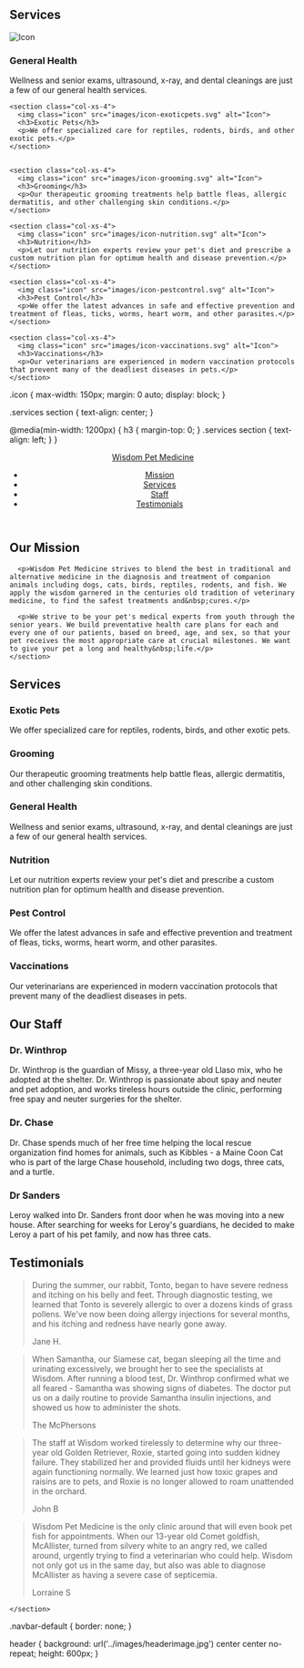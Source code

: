 <!DOCTYPE html>
<html lang="en">
<head>
  <meta charset="UTF-8">
  <meta http-equiv="X-UA-Compatible" content="IE=edge">
  <meta name="viewport" content="width=device-width, initial-scale=1">
  <link rel="stylesheet" href="css/bootstrap.min.css">
  <link rel="stylesheet" href="css/styles.css">
  <title>Bootstrap</title>
</head>
<body>

<div class="services container">
  <h2>Services</h2>
  <div class="row">
    <section class="col-xs-4">
      <img class="icon" src="images/icon-health.svg" alt="Icon">
      <h3>General Health</h3>
      <p>Wellness and senior exams, ultrasound, x-ray, and dental cleanings are just a few of our general health services.</p>
    </section>

    <section class="col-xs-4">
      <img class="icon" src="images/icon-exoticpets.svg" alt="Icon">
      <h3>Exotic Pets</h3>
      <p>We offer specialized care for reptiles, rodents, birds, and other exotic pets.</p>
    </section>


    <section class="col-xs-4">
      <img class="icon" src="images/icon-grooming.svg" alt="Icon">
      <h3>Grooming</h3>
      <p>Our therapeutic grooming treatments help battle fleas, allergic dermatitis, and other challenging skin conditions.</p>
    </section>

    <section class="col-xs-4">
      <img class="icon" src="images/icon-nutrition.svg" alt="Icon">
      <h3>Nutrition</h3>
      <p>Let our nutrition experts review your pet's diet and prescribe a custom nutrition plan for optimum health and disease prevention.</p>
    </section>

    <section class="col-xs-4">
      <img class="icon" src="images/icon-pestcontrol.svg" alt="Icon">
      <h3>Pest Control</h3>
      <p>We offer the latest advances in safe and effective prevention and treatment of fleas, ticks, worms, heart worm, and other parasites.</p>
    </section>

    <section class="col-xs-4">
      <img class="icon" src="images/icon-vaccinations.svg" alt="Icon">
      <h3>Vaccinations</h3>
      <p>Our veterinarians are experienced in modern vaccination protocols that prevent many of the deadliest diseases in pets.</p>
    </section>   
  </div><!-- row -->   
</div><!-- content container -->


<script src="js/jquery-2.1.4.min.js"></script>
<script src="js/bootstrap.min.js"></script>
<script src="js/script.js"></script>
</body>
</html>





.icon {
  max-width: 150px;
  margin: 0 auto;
  display: block;
}

.services section {
  text-align: center;
}

@media(min-width: 1200px) {
  h3 {
    margin-top: 0;
  }
  .services section {
    text-align: left;
  }
}






<!DOCTYPE html>
<html lang="en">
<head>
  <meta charset="UTF-8">
  <meta http-equiv="X-UA-Compatible" content="IE=edge">
  <meta name="viewport" content="width=device-width, initial-scale=1">
  <link rel="stylesheet" href="css/bootstrap.min.css">
  <link rel="stylesheet" href="css/styles.css">
  <title>Bootstrap</title>
</head>
<body >

<header>
  <nav class="navbar navbar-default" role="navigation">
    <div class="container">
      <div class="navbar-header">
        <a class="navbar-brand" href="#">Wisdom <span class="subhead">Pet Medicine</span></a>
        </div>
        <ul class="nav navbar-nav navbar-right">
          <li><a href="#mission">Mission</a></li>
          <li><a href="#services">Services</a></li>
          <li><a href="#staff">Staff</a></li>
          <li><a href="#testimonials">Testimonials</a></li>
        </ul>
    </div><!-- container -->
  </nav>
</header>

<div class="container">
  <div class="row" id="mission">
    <section class="page col-sm-12">
      <h2>Our Mission</h2>      

      <p>Wisdom Pet Medicine strives to blend the best in traditional and alternative medicine in the diagnosis and treatment of companion animals including dogs, cats, birds, reptiles, rodents, and fish. We apply the wisdom garnered in the centuries old tradition of veterinary medicine, to find the safest treatments and&nbsp;cures.</p>

      <p>We strive to be your pet's medical experts from youth through the senior years. We build preventative health care plans for each and every one of our patients, based on breed, age, and sex, so that your pet receives the most appropriate care at crucial milestones. We want to give your pet a long and healthy&nbsp;life.</p>
    </section>
  </div>

  <div class="row" id="services">
    <section class="page col-sm-12">
      <h2>Services</h2>
      <div class="row">
        <section class="col-sm-6">
          <h3>Exotic Pets</h3>
          <p>We offer specialized care for reptiles, rodents, birds, and other exotic pets.</p>
        </section>        
        <section class="col-sm-6">
          <h3>Grooming</h3>
          <p>Our therapeutic grooming treatments help battle fleas, allergic dermatitis, and other challenging skin conditions.</p>
        </section>        
      </div>
      <div class="row">
        <section class="col-sm-6">
          <h3>General Health</h3>
          <p>Wellness and senior exams, ultrasound, x-ray, and dental cleanings are just a few of our general health services.</p>
        </section>        
        <section class="col-sm-6">
          <h3>Nutrition</h3>
          <p>Let our nutrition experts review your pet's diet and prescribe a custom nutrition plan for optimum health and disease prevention.</p>
        </section>        
      </div>
      <div class="row">
        <section class="col-sm-6">
          <h3>Pest Control</h3>
          <p>We offer the latest advances in safe and effective prevention and treatment of fleas, ticks, worms, heart worm, and other parasites.</p>
        </section>        
        <section class="col-sm-6">
          <h3>Vaccinations</h3>
          <p>Our veterinarians are experienced in modern vaccination protocols that prevent many of the deadliest diseases in pets.</p>
        </section>        
      </div>
    </section>
  </div>

  <div class="row">
    <section id="staff" class="page col-sm-12">
      <h2>Our Staff</h2>
      <div class="row">
        <section class="col-sm-4">
          <h3>Dr. Winthrop</h3>
          <p>Dr. Winthrop is the guardian of Missy, a three-year old Llaso mix, who he adopted at the shelter. Dr. Winthrop is passionate about spay and neuter and pet adoption, and works tireless hours outside the clinic, performing free spay and neuter surgeries for the shelter.</p>
        </section>
        <section class="col-sm-4">
          <h3>Dr. Chase</h3>
          <p>Dr. Chase spends much of her free time helping the local rescue organization find homes for animals, such as Kibbles - a Maine Coon Cat who is part of the large Chase household, including two dogs, three cats, and a turtle.</p>
        </section>
        <section class="col-sm-4">
          <h3>Dr Sanders</h3>
          <p>Leroy walked into Dr. Sanders front door when he was moving into a new house. After searching for weeks for Leroy's guardians, he decided to make Leroy a part of his pet family, and now has three cats.</p>
        </section>
      </div>
    </section>
  </div>

  <div class="row">
    <section id="testimonials" class="page col-sm-12">
      <h2>Testimonials</h2>
      <div class="row">
        <section class="col-sm-6">
          <blockquote>
          <p>During the summer, our rabbit, Tonto, began to have severe redness and itching on his belly and feet. Through diagnostic testing, we learned that Tonto is severely allergic to over a dozens kinds of grass pollens. We've now been doing allergy injections for several months, and his itching and redness have nearly gone away.</p>
          <footer>Jane H.</footer>
          </blockquote>
        </section>
        <section class="col-sm-6">
          <blockquote>
            <p>When Samantha, our Siamese cat, began sleeping all the time and urinating excessively, we brought her to see the specialists at Wisdom. After running a blood test, Dr. Winthrop confirmed what we all feared - Samantha was showing signs of diabetes. The doctor put us on a daily routine to provide Samantha insulin injections, and showed us how to administer the shots.</p>
            <footer>The McPhersons</footer>
          </blockquote>
        </section>
      </div>
      <div class="row">
        <section class="col-sm-6">
          <blockquote>
            <p>The staff at Wisdom worked tirelessly to determine why our three-year old Golden Retriever, Roxie, started going into sudden kidney failure. They stabilized her and provided fluids until her kidneys were again functioning normally. We learned just how toxic grapes and raisins are to pets, and Roxie is no longer allowed to roam unattended in the orchard.</p>
            <footer>John B</footer>
          </blockquote>
        </section>
        <section class="col-sm-6">
          <blockquote>
            <p>Wisdom Pet Medicine is the only clinic around that will even book pet fish for appointments. When our 13-year old Comet goldfish, McAllister, turned from silvery white to an angry red, we called around, urgently trying to find a veterinarian who could help. Wisdom not only got us in the same day, but also was able to diagnose McAllister as having a severe case of septicemia.</p>
            <footer>Lorraine S</footer>
          </blockquote>
        </section>
      </div>
    </section>
  </div>


    </section>
  </div><!-- row -->   
</div><!-- content container -->


<script src="js/jquery-2.1.4.min.js"></script>
<script src="js/bootstrap.min.js"></script>
<script src="js/script.js"></script>
</body>
</html>



.navbar-default {
  border: none;
}

header {
  background: url('../images/headerimage.jpg') center center no-repeat;
  height: 600px;
}
